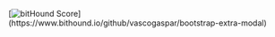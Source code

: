 [![bitHound Score](https://www.bithound.io/github/vascogaspar/bootstrap-extra-modal/badges/score.svg?)](https://www.bithound.io/github/vascogaspar/bootstrap-extra-modal)
